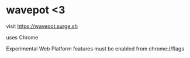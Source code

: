 # wavepot <3

visit https://wavepot.surge.sh

uses Chrome

Experimental Web Platform features must be enabled from chrome://flags
